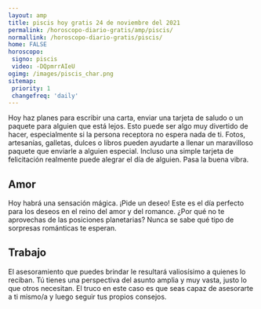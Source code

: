```yaml
---
layout: amp
title: piscis hoy gratis 24 de noviembre del 2021 
permalink: /horoscopo-diario-gratis/amp/piscis/
normallink: /horoscopo-diario-gratis/piscis/
home: FALSE
horoscopo:
 signo: piscis
 video: -DQpmrrAIeU
ogimg: /images/piscis_char.png
sitemap:
 priority: 1
 changefreq: 'daily'
---
```



Hoy haz planes para escribir una carta, enviar una tarjeta de saludo o un paquete para alguien que está lejos. Esto puede ser algo muy divertido de hacer, especialmente si la persona receptora no espera nada de ti. Fotos, artesanías, galletas, dulces o libros pueden ayudarte a llenar un maravilloso paquete que enviarle a alguien especial. Incluso una simple tarjeta de felicitación realmente puede alegrar el día de alguien. Pasa la buena vibra.

## Amor

Hoy habrá una sensación mágica. ¡Pide un deseo! Este es el día perfecto para los deseos en el reino del amor y del romance. ¿Por qué no te aprovechas de las posiciones planetarias? Nunca se sabe qué tipo de sorpresas románticas te esperan.

## Trabajo

El asesoramiento que puedes brindar le resultará valiosísimo a quienes lo reciban. Tú tienes una perspectiva del asunto amplia y muy vasta, justo lo que otros necesitan. El truco en este caso es que seas capaz de asesorarte a ti mismo/a y luego seguir tus propios consejos.